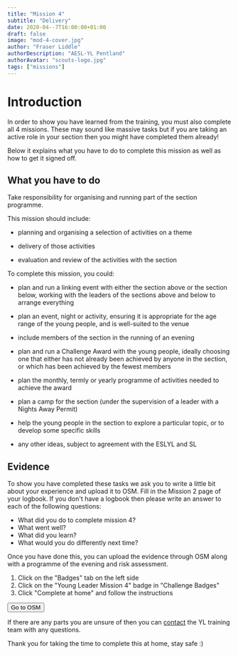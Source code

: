 ```yaml
---
title: "Mission 4"
subtitle: "Delivery"
date: 2020-04--7T16:00:00+01:00
draft: false
image: "mod-4-cover.jpg"
author: "Fraser Liddle"
authorDescription: "AESL-YL Pentland"
authorAvatar: "scouts-logo.jpg"
tags: ["missions"]
---
```


# Introduction

In order to show you have learned from the training, you must also complete all 4 missions. These may sound like massive tasks but if you are taking an active role in your section then you might have completed them already!

Below it explains what you have to do to complete this mission as well as how to get it signed off.

## What you have to do

Take responsibility for organising and running part of the section programme.

This mission should include:

- planning and organising a selection of activities on a theme

- delivery of those activities

- evaluation and review of the activities with the section

To complete this mission, you could:

- plan and run a linking event with either the section above or the section below, working with the leaders of the sections above and below to arrange everything

- plan an event, night or activity, ensuring it is appropriate for the age range of the young people, and is well-suited to the venue 

- include members of the section in the running of an evening

- plan and run a Challenge Award with the young people, ideally choosing one that either has not already been achieved by anyone in the section, or which has been achieved by the fewest members

- plan the monthly, termly or yearly programme of activities needed to achieve the award

- plan a camp for the section (under the supervision of a leader with a Nights Away Permit)

- help the young people in the section to explore a particular topic, or to develop some specific skills 

- any other ideas, subject to agreement with the ESLYL and SL

## Evidence

To show you have completed these tasks we ask you to write a little bit about your experience and upload it to OSM. Fill in the Mission 2 page of your logbook. If you don't have a logbook then please write an answer to each of the following questions:

- What did you do to complete mission 4?
- What went well?
- What did you learn?
- What would you do differently next time?

Once you have done this, you can upload the evidence through OSM along with a programme of the evening and risk assessment.

1. Click on the "Badges" tab on the left side
2. Click on the "Young Leader Mission 4" badge in "Challenge Badges"
3. Click "Complete at home" and follow the instructions

<a href="https://www.onlinescoutmanager.co.uk/main.php">
 <button type="button" class="go-to-osm">Go to OSM</button>
</a>

If there are any parts you are unsure of then you can [contact](/contact) the YL training team with any questions.

Thank you for taking the time to complete this at home, stay safe :)
